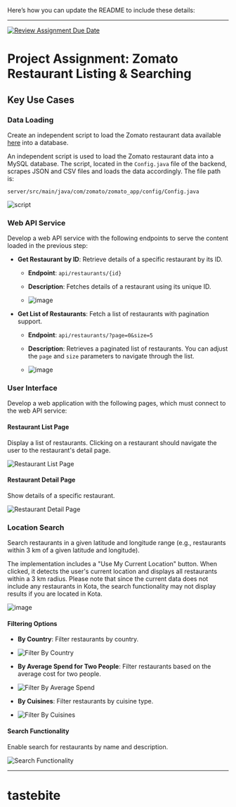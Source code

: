 Here’s how you can update the README to include these details:

---

[![Review Assignment Due Date](https://classroom.github.com/assets/deadline-readme-button-22041afd0340ce965d47ae6ef1cefeee28c7c493a6346c4f15d667ab976d596c.svg)](https://classroom.github.com/a/JTy-CUJF)

# Project Assignment: Zomato Restaurant Listing & Searching

## Key Use Cases

### Data Loading
Create an independent script to load the Zomato restaurant data available [here](https://www.kaggle.com/datasets/shrutimehta/zomato-restaurants-data) into a database.

An independent script is used to load the Zomato restaurant data into a MySQL database. The script, located in the `Config.java` file of the backend, scrapes JSON and CSV files and loads the data accordingly. The file path is:
```
server/src/main/java/com/zomato/zomato_app/config/Config.java
```

![script](https://github.com/user-attachments/assets/fb4e336f-443b-47d2-a3ee-b469f0af268b)


### Web API Service

Develop a web API service with the following endpoints to serve the content loaded in the previous step:
- **Get Restaurant by ID**: Retrieve details of a specific restaurant by its ID.
  - **Endpoint**: `api/restaurants/{id}`
  - **Description**: Fetches details of a restaurant using its unique ID.
    
  - ![image](https://github.com/user-attachments/assets/d736833f-9800-426a-a68e-7b8511c5e6f8)
  
- **Get List of Restaurants**: Fetch a list of restaurants with pagination support.
  - **Endpoint**: `api/restaurants/?page=0&size=5`
  - **Description**: Retrieves a paginated list of restaurants. You can adjust the `page` and `size` parameters to navigate through the list.
    
  - ![image](https://github.com/user-attachments/assets/95030271-c815-42ee-8fe7-88a44c5ed967)


### User Interface
Develop a web application with the following pages, which must connect to the web API service:


#### Restaurant List Page
Display a list of restaurants. Clicking on a restaurant should navigate the user to the restaurant's detail page.

![Restaurant List Page](https://github.com/user-attachments/assets/d7c094e0-3e2a-4787-9fa3-6ada8f2980de)


#### Restaurant Detail Page
Show details of a specific restaurant.

![Restaurant Detail Page](https://github.com/user-attachments/assets/a1275d5f-ec3d-4220-b1dd-256078b92314)


### Location Search
Search restaurants in a given latitude and longitude range (e.g., restaurants within 3 km of a given latitude and longitude).

The implementation includes a "Use My Current Location" button. When clicked, it detects the user's current location and displays all restaurants within a 3 km radius. Please note that since the current data does not include any restaurants in Kota, the search functionality may not display results if you are located in Kota.

![image](https://github.com/user-attachments/assets/3462a777-c8e6-4869-9f24-e272abc665cb)

#### Filtering Options
- **By Country**: Filter restaurants by country.
- 
  ![Filter By Country](https://github.com/user-attachments/assets/b6400ef5-4b6f-425b-8d5d-1dcbc6c6a3ac)

- **By Average Spend for Two People**: Filter restaurants based on the average cost for two people.
- 
  ![Filter By Average Spend](https://github.com/user-attachments/assets/03b42963-63c7-465d-b66b-9bd39a70d0dd)

- **By Cuisines**: Filter restaurants by cuisine type.
- 
  ![Filter By Cuisines](https://github.com/user-attachments/assets/10b0e2fa-b8f0-4339-bfd2-537eab631a92)



#### Search Functionality
Enable search for restaurants by name and description.

![Search Functionality](https://github.com/user-attachments/assets/d7933575-0aaa-4634-b01c-673f4c992e56)


---
# tastebite
